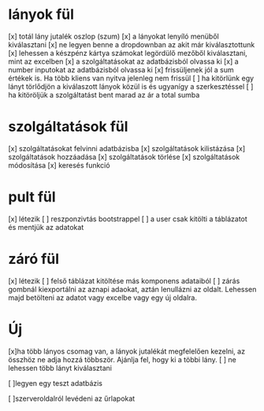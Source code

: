 # lányok fül
[x] totál lány jutalék oszlop (szum)
[x] a lányokat lenyíló menüből kiválasztani
[x] ne legyen benne a dropdownban az akit már kiválasztottunk 
[x] lehessen a készpénz kártya számokat legördülő mezőből kiválasztani, mint az excelben
[x] a szolgáltatásokat az adatbázisból olvassa ki
[x] a number inputokat az adatbázisból olvassa ki
[x] frissüljenek jól a sum értékek is. Ha több kliens van nyitva jelenleg nem frissül
[ ] ha kitörlünk egy lányt törlődjön a kiválaszott lányok közül is és ugyanígy a szerkesztéssel
[ ] ha kitöröljük a szolgáltatást bent marad az ár a total sumba 

# szolgáltatások fül
[x] szolgáltatásokat felvinni adatbázisba
[x] szolgáltatások kilistázása
[x] szolgáltatások hozzáadása
[x] szolgáltatások törlése
[x] szolgáltatások módosítása
[x] keresés funkció 

# pult fül
[x] létezik
[ ] reszponzivtás bootstrappel
[ ] a user csak kitölti a táblázatot és mentjük az adatokat

# záró fül
[x] létezik
[ ] felső táblázat kitöltése más komponens adataiból
[ ] zárás gombnál kiexportálni az aznapi adaokat, aztán lenullázni az oldalt. Lehessen majd betölteni az adatot vagy excelbe vagy egy új oldalra.

# Új
[x]ha több lányos csomag van, a lányok jutalékát megfelelően kezelni, az összhöz ne adja hozzá többször. Ajánlja fel, hogy ki a többi lány.
    [ ] ne lehessen több lányt kiválasztani
    

[ ]legyen egy teszt adatbázis

[ ]szerveroldalról levédeni az űrlapokat